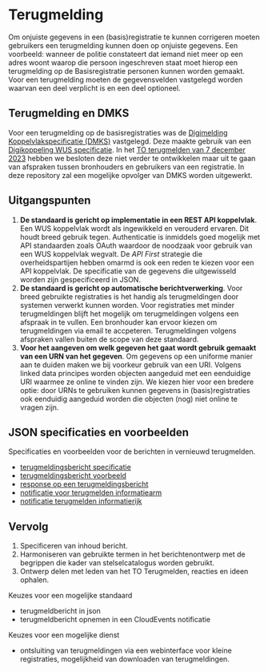 # Terugmelding

Om onjuiste gegevens in een (basis)registratie te kunnen corrigeren moeten gebruikers een terugmelding kunnen doen op onjuiste gegevens. Een voorbeeld: wanneer de politie constateert dat iemand niet meer op een adres woont waarop die persoon ingeschreven staat moet hierop een terugmelding op de Basisregistratie personen kunnen worden gemaakt. Voor een terugmelding moeten de gegevensvelden vastgelegd worden waarvan een deel verplicht is en een deel optioneel. 

## Terugmelding en DMKS

Voor een terugmelding op de basisregistraties was de [Digimelding Koppelvlakspecificatie (DMKS)](https://github.com/Logius-standaarden/Digimelding-Koppelvlakspecificatie) vastgelegd. Deze maakte gebruik van een [Digikoppeling WUS specificatie](https://github.com/Logius-standaarden/Digikoppeling-Koppelvlakstandaard-WUS). In het [TO terugmelden van 7 december 2023](https://github.com/Logius-standaarden/Overleg/tree/main/Terugmelden/2023-12-07) hebben we besloten deze niet verder te ontwikkelen maar uit te gaan van afspraken tussen bronhouders en gebruikers van een registratie. In deze repository zal een mogelijke opvolger van DMKS worden uitgewerkt.

## Uitgangspunten

1. **De standaard is gericht op implementatie in een REST API koppelvlak**. Een WUS koppelvlak wordt als ingewikkeld en verouderd ervaren. Dit houdt breed gebruik tegen. Authenticatie is inmiddels goed mogelijk met API standaarden zoals OAuth waardoor de noodzaak voor gebruik van een WUS koppelvlak wegvalt. De _API First_ strategie die overheidspartijen hebben omarmd is ook een reden te kiezen voor een API koppelvlak. De specificatie van de gegevens die uitgewisseld worden zijn gespecificeerd in JSON.
2. **De standaard is gericht op automatische berichtverwerking**. Voor breed gebruikte registraties is het handig als terugmeldingen door systemen verwerkt kunnen worden. Voor registraties met minder terugmeldingen blijft het mogelijk om terugmeldingen volgens een afspraak in te vullen. Een bronhouder kan ervoor kiezen om terugmeldingen via email te accpeteren. Terugmeldingen volgens afspraken vallen buiten de scope van deze standaard. 
3. **Voor het aangeven om welk gegeven het gaat wordt gebruik gemaakt van een URN van het gegeven**. Om gegevens op een uniforme manier aan te duiden maken we bij voorkeur gebruik van een URI. Volgens linked data principes worden objecten aangeduid met een eenduidige URI waarmee ze online te vinden zijn. We kiezen hier voor een bredere optie: door URNs te gebruiken kunnen gegevens in (basis)registraties ook eenduidig aangeduid worden die objecten (nog) niet online te vragen zijn.

## JSON specificaties en voorbeelden

Specificaties en voorbeelden voor de berichten in vernieuwd terugmelden. 

- [terugmeldingsbericht specificatie](TerugMelden%20spec.json)
- [terugmeldingsbericht voorbeeld](TerugMelden%20voorbeeld.json)
- [response op een terugmeldingsbericht](TerugMeldenResponse%20voorbeeld.json) 
- [notificatie voor terugmelden informatiearm](TerugMelden%20CloudEvent%20Dataarm.json)
- [notificatie terugmelden informatierijk](TerugMelden%20CloudEvent%20Datarijk.json)

## Vervolg

1. Specificeren van inhoud bericht.
2. Harmoniseren van gebruikte termen in het berichtenontwerp met de begrippen die kader van stelselcatalogus worden gebruikt.
3. Ontwerp delen met leden van het TO Terugmelden, reacties en ideen ophalen.

Keuzes voor een mogelijke standaard
- terugmeldbericht in json
- terugmeldbericht opnemen in een CloudEvents notificatie

Keuzes voor een mogelijke dienst
- ontsluiting van terugmeldingen via een webinterface voor kleine registraties, mogelijkheid van downloaden van terugmeldingen.